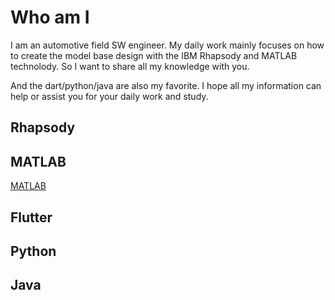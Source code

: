 # Who am I

I am an automotive field SW engineer. My daily work mainly focuses on how to create the model base design with the IBM Rhapsody and MATLAB technolody. So I want to share all my knowledge with you.

And the dart/python/java are also my favorite. I hope all my information can help or assist you for your daily work and study.

## Rhapsody

## MATLAB

[MATLAB](MATLAB/index.md)

## Flutter

## Python

## Java
